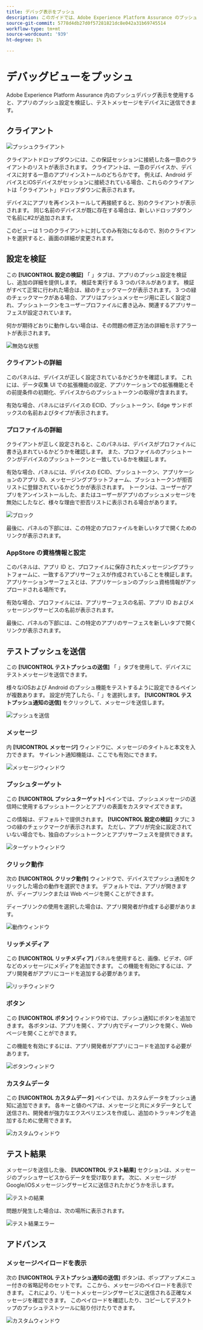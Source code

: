 ```yaml
---
title: デバッグ表示をプッシュ
description: このガイドでは、Adobe Experience Platform Assurance のプッシュデバッグビューに関する詳細情報を説明します。
source-git-commit: 5778d4db27d0f57281821dc8e042a31b69745514
workflow-type: tm+mt
source-wordcount: '939'
ht-degree: 1%

---
```



# デバッグビューをプッシュ

Adobe Experience Platform Assurance 内のプッシュデバッグ表示を使用すると、アプリのプッシュ設定を検証し、テストメッセージをデバイスに送信できます。

## クライアント

![プッシュクライアント](./images/push-debug-view/clients.png)

クライアントドロップダウンには、この保証セッションに接続した各一意のクライアントのリストが表示されます。 クライアントは、一意のデバイスか、デバイスに対する一意のアプリインストールのどちらかです。 例えば、Android デバイスとiOSデバイスがセッションに接続されている場合、これらのクライアントは「クライアント」ドロップダウンに表示されます。

デバイスにアプリを再インストールして再接続すると、別のクライアントが表示されます。 同じ名前のデバイスが既に存在する場合は、新しいドロップダウンで名前に#2が追加されます。

このビューは 1 つのクライアントに対してのみ有効になるので、別のクライアントを選択すると、画面の詳細が変更されます。

## 設定を検証

この **[!UICONTROL 設定の検証]** 「 」タブは、アプリのプッシュ設定を検証し、追加の詳細を提供します。 検証を実行する 3 つのパネルがあります。 検証がすべて正常に行われた場合は、緑のチェックマークが表示されます。 3 つの緑のチェックマークがある場合、アプリはプッシュメッセージ用に正しく設定され、プッシュトークンをユーザープロファイルに書き込み、関連するアプリサーフェスが設定されています。

何かが期待どおりに動作しない場合は、その問題の修正方法の詳細を示すアラートが表示されます。

![無効な状態](./images/push-debug-view/invalid-state.png)

### クライアントの詳細

このパネルは、デバイスが正しく設定されているかどうかを確認します。 これには、データ収集 UI での拡張機能の設定、アプリケーションでの拡張機能とその前提条件の初期化、デバイスからのプッシュトークンの取得が含まれます。

有効な場合、パネルにはデバイスの ECID、プッシュトークン、Edge サンドボックスの名前およびタイプが表示されます。

### プロファイルの詳細

クライアントが正しく設定されると、このパネルは、デバイスがプロファイルに書き込まれているかどうかを確認します。 また、プロファイルのプッシュトークンがデバイスのプッシュトークンと一致しているかを検証します。

有効な場合、パネルには、デバイスの ECID、プッシュトークン、アプリケーションのアプリ ID、メッセージングプラットフォーム、プッシュトークンが拒否リストに登録されているかどうかが表示されます。 トークンは、ユーザーがアプリをアンインストールした、またはユーザーがアプリのプッシュメッセージを無効にしたなど、様々な理由で拒否リストに表示される場合があります。

![ブロック](./images/push-debug-view/deny-list-blocked.png)

最後に、パネルの下部には、この特定のプロファイルを新しいタブで開くためのリンクが表示されます。

### AppStore の資格情報と設定

このパネルは、アプリ ID と、プロファイルに保存されたメッセージングプラットフォームに、一致するアプリサーフェスが作成されていることを検証します。 アプリケーションサーフェスとは、アプリケーションのプッシュ資格情報がアップロードされる場所です。

有効な場合、プロファイルには、アプリサーフェスの名前、アプリ ID およびメッセージングサービスの名前が表示されます。

最後に、パネルの下部には、この特定のアプリのサーフェスを新しいタブで開くリンクが表示されます。

## テストプッシュを送信

この **[!UICONTROL テストプッシュの送信]** 「 」タブを使用して、デバイスにテストメッセージを送信できます。

様々なiOSおよび Android のプッシュ機能をテストするように設定できるペインが複数あります。 設定が完了したら、「 」を選択します。 **[!UICONTROL テストプッシュ通知の送信]** をクリックして、メッセージを送信します。

![プッシュを送信](./images/push-debug-view/send.png)

### メッセージ

内 **[!UICONTROL メッセージ]** ウィンドウに、メッセージのタイトルと本文を入力できます。 サイレント通知機能は、ここでも有効にできます。

![メッセージウィンドウ](./images/push-debug-view/message-pane.png)

### プッシュターゲット

この **[!UICONTROL プッシュターゲット]** ペインでは、プッシュメッセージの送信時に使用するプッシュトークンとアプリの表面をカスタマイズできます。

この情報は、デフォルトで提供されます。 **[!UICONTROL 設定の検証]** タブに 3 つの緑のチェックマークが表示されます。 ただし、アプリが完全に設定されていない場合でも、独自のプッシュトークンとアプリサーフェスを提供できます。

![ターゲットウィンドウ](./images/push-debug-view/target-pane.png)

### クリック動作

次の **[!UICONTROL クリック動作]** ウィンドウで、デバイスでプッシュ通知をクリックした場合の動作を選択できます。 デフォルトでは、アプリが開きますが、ディープリンクまたは Web ページを開くことができます。

ディープリンクの使用を選択した場合は、アプリ開発者が作成する必要があります。

![動作ウィンドウ](./images/push-debug-view/click-behavior.png)

### リッチメディア

この **[!UICONTROL リッチメディア]** パネルを使用すると、画像、ビデオ、GIFなどのメッセージにメディアを追加できます。 この機能を有効にするには、アプリ開発者がアプリにコードを追加する必要があります。

![リッチウィンドウ](./images/push-debug-view/rich-pane.png)

### ボタン

この **[!UICONTROL ボタン]** ウィンドウ枠では、プッシュ通知にボタンを追加できます。 各ボタンは、アプリを開く、アプリ内でディープリンクを開く、Web ページを開くことができます。

この機能を有効にするには、アプリ開発者がアプリにコードを追加する必要があります。

![ボタンウィンドウ](./images/push-debug-view/buttons-pane.png)

### カスタムデータ

この **[!UICONTROL カスタムデータ]** ペインでは、カスタムデータをプッシュ通知に追加できます。 各キーと値のペアは、メッセージと共にメタデータとして送信され、開発者が強力なエクスペリエンスを作成し、追加のトラッキングを追加するために使用できます。

![カスタムウィンドウ](./images/push-debug-view/custom-pane.png)

## テスト結果

メッセージを送信した後、 **[!UICONTROL テスト結果]** セクションは、メッセージのプッシュサービスからデータを受け取ります。 次に、メッセージがGoogle/iOSメッセージングサービスに送信されたかどうかを示します。

![テストの結果](./images/push-debug-view/test-results.png)

問題が発生した場合は、次の場所に表示されます。

![テスト結果エラー](./images/push-debug-view/test-error.png)

## アドバンス

### メッセージペイロードを表示

次の **[!UICONTROL テストプッシュ通知の送信]** ボタンは、ポップアップメニュー付きの省略記号のセットです。 ここから、メッセージのペイロードを表示できます。 これにより、リモートメッセージングサービスに送信される正確なメッセージを確認できます。 このペイロードを確認したり、コピーしてデスクトップのプッシュテストツールに貼り付けたりできます。

![カスタムウィンドウ](./images/push-debug-view/message-payload.png)
